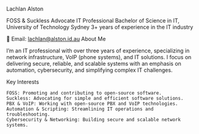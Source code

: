 Lachlan Alston

FOSS & Suckless Advocate
IT Professional
Bachelor of Science in IT, University of Technology Sydney
3+ years of experience in the IT industry

📧 Email: lachlan@alston.id.au
About Me

I’m an IT professional with over three years of experience, specializing in network infrastructure, VoIP (phone systems), and IT solutions. I focus on delivering secure, reliable, and scalable systems with an emphasis on automation, cybersecurity, and simplifying complex IT challenges.

Key Interests

    FOSS: Promoting and contributing to open-source software.
    Suckless: Advocating for simple and efficient software solutions.
    PBX & VoIP: Working with open-source PBX and VoIP technologies.
    Automation & Scripting: Streamlining IT operations and troubleshooting.
    Cybersecurity & Networking: Building secure and scalable network systems.

